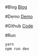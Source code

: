 #Blog
[Blog](http://www.cnblogs.com/Answer1215/p/6136111.html)

#Demo
[Demo](https://react-nuxt-demo-rslweompbs.now.sh)

#Github
[Code]()

#Run
```bash
yarn
npm run dev
```